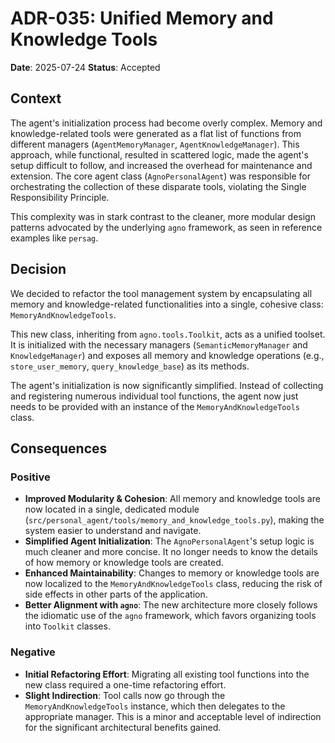 # ADR-035: Unified Memory and Knowledge Tools

**Date**: 2025-07-24
**Status**: Accepted

## Context

The agent's initialization process had become overly complex. Memory and knowledge-related tools were generated as a flat list of functions from different managers (`AgentMemoryManager`, `AgentKnowledgeManager`). This approach, while functional, resulted in scattered logic, made the agent's setup difficult to follow, and increased the overhead for maintenance and extension. The core agent class (`AgnoPersonalAgent`) was responsible for orchestrating the collection of these disparate tools, violating the Single Responsibility Principle.

This complexity was in stark contrast to the cleaner, more modular design patterns advocated by the underlying `agno` framework, as seen in reference examples like `persag`.

## Decision

We decided to refactor the tool management system by encapsulating all memory and knowledge-related functionalities into a single, cohesive class: `MemoryAndKnowledgeTools`.

This new class, inheriting from `agno.tools.Toolkit`, acts as a unified toolset. It is initialized with the necessary managers (`SemanticMemoryManager` and `KnowledgeManager`) and exposes all memory and knowledge operations (e.g., `store_user_memory`, `query_knowledge_base`) as its methods.

The agent's initialization is now significantly simplified. Instead of collecting and registering numerous individual tool functions, the agent now just needs to be provided with an instance of the `MemoryAndKnowledgeTools` class.

## Consequences

### Positive

-   **Improved Modularity & Cohesion**: All memory and knowledge tools are now located in a single, dedicated module (`src/personal_agent/tools/memory_and_knowledge_tools.py`), making the system easier to understand and navigate.
-   **Simplified Agent Initialization**: The `AgnoPersonalAgent`'s setup logic is much cleaner and more concise. It no longer needs to know the details of how memory or knowledge tools are created.
-   **Enhanced Maintainability**: Changes to memory or knowledge tools are now localized to the `MemoryAndKnowledgeTools` class, reducing the risk of side effects in other parts of the application.
-   **Better Alignment with `agno`**: The new architecture more closely follows the idiomatic use of the `agno` framework, which favors organizing tools into `Toolkit` classes.

### Negative

-   **Initial Refactoring Effort**: Migrating all existing tool functions into the new class required a one-time refactoring effort.
-   **Slight Indirection**: Tool calls now go through the `MemoryAndKnowledgeTools` instance, which then delegates to the appropriate manager. This is a minor and acceptable level of indirection for the significant architectural benefits gained.
